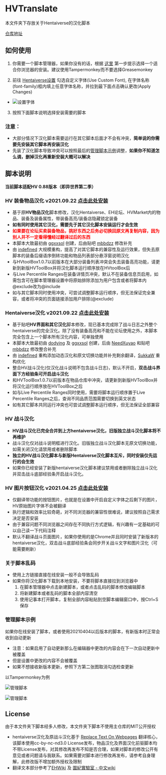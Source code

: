 # HVTranslate

本文件夹下存放关于Hentaiverse的汉化脚本

[仓库地址](https://github.com/indefined/UserScripts/tree/master/HVTranslate)

## 如何使用

1. 你需要一个脚本管理器，如果你没有的话，根据 [这里](https://greasyfork.org/zh-CN#home-step-1) 第一步提示选择一个适合你浏览器的安装。建议使用Tampermonkey而不要选择Greasemonkey

2. 前往 [Hentaiverse设置](https://hentaiverse.org/?s=Character&ss=se#settings_cfont) 勾选自定义字体(Use Custom Font), 在字体名称(font-family)框内填上任意字体名称，并拉到最下面点击确认更改(Apply Changes)

  - ![设置字体](https://greasyfork.s3.us-east-2.amazonaws.com/yc4unv6vcyxg38ifqcq75y5x4sum)

3. 按照下面脚本说明选择安装需要的脚本

### 注意：
- 大部分情况下汉化脚本需要运行在其它脚本后面才不会有冲突，**简单说的你需要先安装其它脚本再安装汉化**
- 先装了汉化脚本导致冲突可以按照最后的[管理脚本示例](#管理脚本示例)调整，**如果你不知道怎么调，删掉汉化再重新安装大概可以解决**

## 脚本说明

**当前脚本适配HV 0.88版本（即异世界第二季）**

### HV 装备物品汉化 v2021.09.22 [点击此处安装](https://sleazyfork.org/scripts/404119/code/install.user.js)

- 基于原**HV物品汉化**脚本修改，汉化Hentaiverse、EH论坛、HVMarket内的物品、装备及装备属性，带装备高亮/装备店隐藏锁定装备
- **如有同时使用其它汉化，需要先于其它汉化脚本安装运行才会生效**
- **<font color="red">如果要在论坛买卖装备物品，挑好东西之后务必切换回原文再复制内容，因为别人并不一定看得懂经过翻译过后的东西</font>**
- 本脚本大致最初由 [ggxxsol](https://greasyfork.org/scripts/25986) 创建，后由贴吧 [mbbdzz](https://tieba.baidu.com/p/4849863522) 修改补充
- 由 [indefined](https://github.com/indefined/UserScripts/tree/master/HVTranslate) 大规模重构，提高了对其它脚本的兼容性及运行效果，但失去原脚本的装备后缀语序倒转功能和物品列表部分悬浮窗说明汉化
- 与HVtoolBox1.0.7以前版本在大部分装备列表冲突会失去装备高亮功能，请更新到新版HVToolBox并将汉化脚本运行顺序放在HVtoolBox后
- 与Live Percentile Ranges在装备详情页冲突，默认不在装备信息页启用，如需包含可在脚本管理器设置中将原始排除添加为用户包含或者将脚本内@exclude改为@include
- 如与其它脚本同时使用冲突，可尝试调整脚本运行顺序，但无法保证完全兼容，或者将冲突的页面链接添加用户排除(@exclude)


### Hentaiverse汉化 v2021.09.22 [点击此处安装](https://sleazyfork.org/scripts/404118/code/HentaiVerse%E6%B1%89%E5%8C%96.user.js)

- 基于贴吧**HV界面和其它汉化**脚本修改，现已基本完成除了战斗日志之外整个hentaiverse的完全汉化。除了没有装备高亮和不能在论坛使用之外，本脚本完全包含上一个脚本所有汉化内容，可单独使用
- 本脚本大致最初由 [dodying](https://github.com/dodying/UserJs/blob/master/modify/hvTranslator.user.js) 及 [ggxxsol](https://greasyfork.org/scripts/9680) 创建，后由 [NeedXuyao](https://greasyfork.org/zh-CN/scripts/2120) 和贴吧 [mbbdzz](https://tieba.baidu.com/p/4849863522) 修改整合补充
- 由 [indefined](https://github.com/indefined/UserScripts/tree/master/HVTranslate) 重构添加动态汉化和原文切换功能并补充剩余翻译，[SukkaW](https://github.com/SukkaW) 重构优化
- 整合HV战斗汉化(仅汉化战斗说明不包含战斗日志)，默认不开启，**双击战斗界面下方经验条可开启战斗汉化**
- 和HVToolBox1.0.7以前版本在物品仓库中冲突，请更新到新版HVToolBox并将汉化运行顺序放在HVToolBox之后
- 如与Live Percentile Ranges同时使用，需要将脚本运行顺序置于Live Percentile Ranges之后，查询不同品质范围需要切换到英文状态
- 如有其它脚本共同运行冲突也可尝试调整脚本运行顺序，但无法保证全部兼容


### HV 战斗汉化

- **HV战斗汉化已完全合并到上方hentaiverse汉化，旧版独立战斗汉化脚本将不再维护**
- 战斗汉化仅对战斗说明框进行汉化。旧版独立战斗汉化脚本无原文切换功能，如需关闭汉化请禁用或者删除脚本
- **独立的HV战斗汉化脚本与新版Hentaiverse汉化脚本互斥，同时安装仅先运行的会生效**
- 如果你已经安装了新版hentaiverse汉化脚本建议禁用或者删除独立战斗汉化并双击战斗底部经验条开启战斗汉化。

### HV 图片按钮汉化 v2021.04.25 [点击此处安装](https://sleazyfork.org/scripts/425529/code/install.user.js)

- 仅翻译带功能的按钮图片，也就是在设置中开启自定义字体之后剩下的图片，HV原始图片字体不会被翻译
- 执行逻辑和效率比较奇葩，对不同浏览器的兼容性很难说，建议按照自己需求决定是否安装
- 由于兼容问题不同浏览器之间存在不同执行方式逻辑，有兴趣有一定基础的可以自己读一下代码注释
- 默认不翻译战斗页面图片，如果你使用的是Chrome并且同时安装了新版本的hentaiverse汉化，双击战斗底部经验条会同步开关战斗文字和图片汉化（可能需要刷新）

### 关于脚本乱码

- 使用上方链接直接在线安装一般不会导致乱码
- 如果你将汉化脚本下载到本地安装，不要将脚本直接拉到浏览器中
  1. 在脚本管理器中点击新建脚本，或者点击乱码的脚本修改编辑脚本
  2. 将新建脚本或者乱码的脚本全部内容清空
  3. 使用记事本打开脚本，复制全部内容粘贴到空脚本编辑窗口中，按Ctrl+S保存

### 管理脚本示例

如果你在线安装了脚本，或者使用20210404以后版本的脚本，有新版本时正常会收到自动更新
  - 注意：如果启用了自动更新那么在编辑器中更改的内容会在下一次自动更新中被覆盖
  - 但是设置中更改的内容不会被覆盖
  - 如果不想接收新版本更新，参照下方第二张图取消勾选检查更新

以Tampermonkey为例

![管理脚本](https://greasyfork.s3.us-east-2.amazonaws.com/vufm3rw70vioa7gjwcvwmwcn7hiw)


![管理脚本](https://greasyfork.s3.us-east-2.amazonaws.com/a2trse178td4v1f77y1k9uhpxm7m)

## License

由于本文件夹下脚本经多人修改，本文件夹下脚本不使用主仓库的MIT公开授权

- hentaiverse汉化及原战斗汉化基于 [Replace Text On Webpages](http://userscripts-mirror.org/scripts/show/41369) 翻译核心，该脚本使用cc-by-nc-nd3.0 License发布，物品汉化及界面汉化前驱脚本均不带License发布，对其修改再发布不知是否合理，如果对脚本的修改公开有意见或者问题请与我联系。如果需要对脚本进行修改再发布，请参考自身理解，此修改版不增加额外授权及限制
- 翻译文本部分参考了[EHWiki](https://ehwiki.org/wiki/HentaiVerse/Chinese) 及 [圍紀實驗室 - 中文wiki](https://scratchpad.fandom.com/zh/wiki/Category:HentaiVerse)
